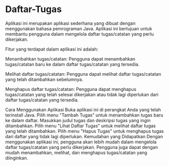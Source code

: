 # Daftar-Tugas

Aplikasi ini merupakan aplikasi sederhana yang dibuat dengan menggunakan bahasa pemrograman Java. Aplikasi ini bertujuan untuk membantu pengguna dalam mengelola daftar tugas/catatan yang perlu dikerjakan.

Fitur yang terdapat dalam aplikasi ini adalah:

Menambahkan tugas/catatan: Pengguna dapat menambahkan tugas/catatan baru ke dalam daftar tugas/catatan yang tersedia.

Melihat daftar tugas/catatan: Pengguna dapat melihat daftar tugas/catatan yang telah ditambahkan sebelumnya.

Menghapus daftar tugas/catatan: Pengguna dapat menghapus tugas/catatan yang telah selesai dikerjakan atau tidak lagi diperlukan dari daftar tugas/catatan yang tersedia.

Cara Menggunakan Aplikasi
Buka aplikasi ini di perangkat Anda yang telah terinstall Java.
Pilih menu "Tambah Tugas" untuk menambahkan tugas baru ke dalam daftar. Masukkan judul tugas dan deskripsi tugas yang ingin ditambahkan.
Pilih menu "Lihat Daftar Tugas" untuk melihat daftar tugas yang telah ditambahkan.
Pilih menu "Hapus Tugas" untuk menghapus tugas dari daftar yang tidak lagi diperlukan.
Kemudahan yang Didapatkan
Dengan menggunakan aplikasi ini, pengguna akan lebih mudah dalam mengelola daftar tugas/catatan yang perlu dikerjakan. Pengguna juga dapat dengan mudah menambahkan, melihat, dan menghapus tugas/catatan yang diinginkan.
